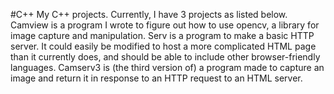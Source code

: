 #C++
My C++ projects. Currently, I have 3 projects as listed below.
Camview is a program I wrote to figure out how to use opencv, a library for image capture and manipulation.
Serv is a program to make a basic HTTP server. It could easily be modified to host a more complicated HTML page than it currently does, and should be able to include other browser-friendly languages.
Camserv3 is (the third version of) a program made to capture an image and return it in response to an HTTP request to an HTML server.
